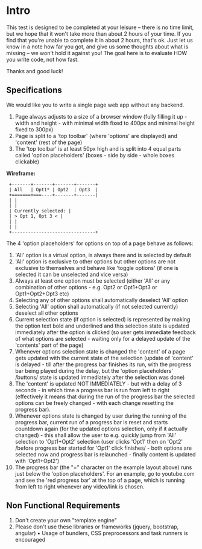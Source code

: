 # Intro 
This test is designed to be completed at your leisure – there is no time limit, but we hope  that it won't take more than about 2 hours of your time. If you find that you're unable to  complete it in about 2 hours, that's ok. Just let us know in a note how far you got, and give us some thoughts about what is missing – we won't hold it against you! The goal here is to evaluate HOW you write code, not how fast.

Thanks and good luck! 

## Specifications
We would like you to write a single page web app without any backend.  

1. Page always adjusts to a size of a browser window (fully filling it up - width and  height - with minimal width fixed to 400px and minimal height fixed to 300px) 
2. Page is split to a 'top toolbar' (where 'options' are displayed) and 'content' (rest of  the page) 
3. The 'top toolbar' is at least 50px high and is split into 4 equal parts called 'option  placeholders' (boxes - side by side - whole boxes clickable)  

**Wireframe:**

```
 +-------+-------+-------+-------+ 
 | All   | Opt1* | Opt2  | Opt3  | 
 +=======+===----+-------+-------| 
 | | 
 | | 
 | Currently selected: | 
 | > Opt 1, Opt 3 < | 
 | | 
 | | 
 +-------------------------------+ 
````

The 4 'option placeholders' for options on top of a page behave as follows: 

1. 'All' option is a virtual option, is always there and is selected by default 
2. 'All' option is exclusive to other options but other options are not exclusive to  themselves and behave like 'toggle options' (if one is selected it can be unselected  and vice versa) 
3. Always at least one option must be selected (either 'All' or any combination of other  options - e.g. Opt2 or Opt1+Opt3 or Opt1+Opt2+Opt3 etc) 
4. Selecting any of other options shall automatically deselect 'All' option 
5. Selecting 'All' option shall automatically (if not selected currently) deselect all other  options 
6. Current selection state (if option is selected) is represented by making the option  text bold and underlined and this selection state is updated immediately after the  option is clicked (so user gets immediate feedback of what options are selected - 
waiting only for a delayed update of the 'contents' part of the page) 
7. Whenever options selection state is changed the 'content' of a page gets updated  with the current state of the selection (update of 'content' is delayed - till after the  progress bar finishes its run, with the progress bar being played during the delay,  but the 'option placeholders' /buttons/ state is updated immediately after the  selection was done) 
8. The 'content' is updated NOT IMMEDIATELY - but with a delay of 3 seconds - in  which time a progress bar is run from left to right (effectively it means that during  the run of the progress bar the selected options can be freely changed - with each  change resetting the progress bar). 
9. Whenever options state is changed by user during the running of the progress bar,  current run of a progress bar is reset and starts countdown again (for the updated  options selection, only if it actually changed) - this shall allow the user to e.g. quickly jump from 'All' selection to 'Opt1+Opt2' selection (user clicks 'Opt1' then on 'Opt2'  /before progress bar started for 'Opt1' click finishes/ - both options are selected now and progress bar is relaunched - finally content is updated with 'Opt1+Opt2') 
10. The progress bar (the "=" character on the example layout above) runs just below  the 'option placeholders'. For an example, go to youtube.com and see the 'red  progress bar' at the top of a page, which is running from left to right whenever any  video/link is chosen. 

## Non Functional Requirements 

1. Don't create your own "template engine" 
2. Please don't use these libraries or frameworks (jquery, bootstrap, angular) • Usage of bundlers, CSS preprocessors and task runners is encouraged 
